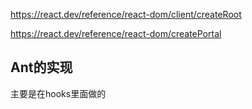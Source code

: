 https://react.dev/reference/react-dom/client/createRoot

https://react.dev/reference/react-dom/createPortal

## Ant的实现

主要是在hooks里面做的
